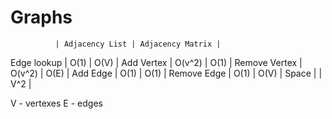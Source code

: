 # Graphs

              | Adjacency List | Adjacency Matrix |
Edge lookup   |      O(1)      |       O(V)       |
Add Vertex    |      O(v^2)    |       O(1)       |
Remove Vertex |      O(v^2)    |       O(E)       |
Add Edge      |      O(1)      |       O(1)       |
Remove Edge   |      O(1)      |       O(V)       |
Space         |                |       V^2        |

V - vertexes
E - edges